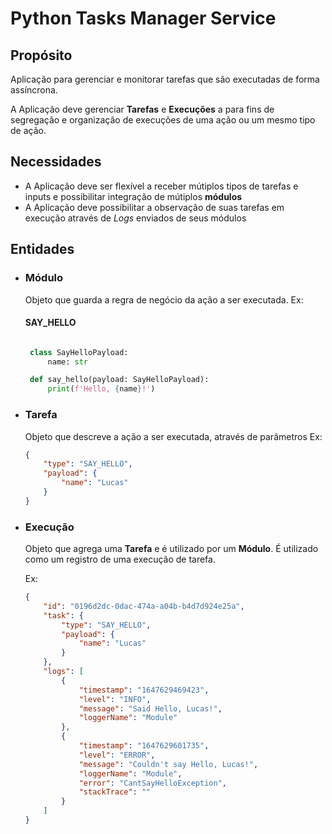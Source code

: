 # Python Tasks Manager Service

## Propósito

Aplicação para gerenciar e monitorar tarefas que são executadas de forma assíncrona.

A Aplicação deve gerenciar **Tarefas** e **Execuções** a para fins de segregação e organização de execuções de uma ação ou um mesmo tipo de ação.

## Necessidades
- A Aplicação deve ser flexível a receber mútiplos tipos de tarefas e inputs e possibilitar integração de mútiplos **módulos**
- A Aplicação deve possibilitar a observação de suas tarefas em execução através de *Logs* enviados de seus módulos

## Entidades

- ### Módulo
   Objeto que guarda a regra de negócio da ação a ser executada.
   Ex:
   #### SAY_HELLO
   ```python

    class SayHelloPayload:
        name: str

    def say_hello(payload: SayHelloPayload):
        print(f'Hello, {name}!')
   ```

- ### Tarefa
    Objeto que descreve a ação a ser executada, através de parâmetros
    Ex:
    ```json
    {
        "type": "SAY_HELLO",
        "payload": {
            "name": "Lucas"
        }
    }
    
    ```


- ### Execução
  Objeto que agrega uma **Tarefa** e é utilizado por um **Módulo**.
  É utilizado como um registro de uma execução de tarefa.

  Ex:
  ```json
  {
      "id": "0196d2dc-0dac-474a-a04b-b4d7d924e25a",
      "task": {
          "type": "SAY_HELLO",
          "payload": {
              "name": "Lucas"
          }
      },
      "logs": [
          {
              "timestamp": "1647629469423",
              "level": "INFO",
              "message": "Said Hello, Lucas!",
              "loggerName": "Module"
          },
          {
              "timestamp": "1647629601735",
              "level": "ERROR",
              "message": "Couldn't say Hello, Lucas!",
              "loggerName": "Module",
              "error": "CantSayHelloException",
              "stackTrace": ""
          }
      ]
  }
  ```
